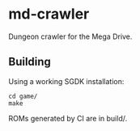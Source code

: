 # md-crawler
Dungeon crawler for the Mega Drive.

## Building

Using a working SGDK installation:

```
cd game/
make
```

ROMs generated by CI are in build/.
